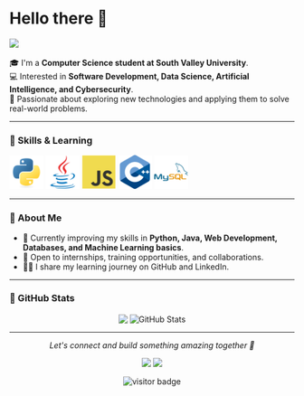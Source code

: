# Hello there 👋

![](https://github.com/halfrost/halfrost/blob/master/icons/header_1.png)

🎓 I'm a **Computer Science student at South Valley University**.  
💻 Interested in **Software Development, Data Science, Artificial Intelligence, and Cybersecurity**.  
🚀 Passionate about exploring new technologies and applying them to solve real-world problems.  

---

### 🔹 Skills & Learning  

<p float="left">
  <img src="https://raw.githubusercontent.com/devicons/devicon/master/icons/python/python-original.svg" width="60" height="60"/>
  <img src="https://raw.githubusercontent.com/devicons/devicon/master/icons/java/java-original.svg" width="60" height="60"/>
  <img src="https://raw.githubusercontent.com/devicons/devicon/master/icons/javascript/javascript-original.svg" width="60" height="60"/>
  <img src="https://raw.githubusercontent.com/devicons/devicon/master/icons/cplusplus/cplusplus-original.svg" width="60" height="60"/>
  <img src="https://raw.githubusercontent.com/devicons/devicon/master/icons/mysql/mysql-original-wordmark.svg" width="60" height="60"/>
</p>

---

### 🔹 About Me
* 🌱 Currently improving my skills in **Python, Java, Web Development, Databases, and Machine Learning basics**.  
* 🤝 Open to internships, training opportunities, and collaborations.  
* ✍🏻 I share my learning journey on GitHub and LinkedIn.  

---

### 🔹 GitHub Stats  

<p align="center">
<img align="center" src="https://github-readme-stats.vercel.app/api/top-langs/?username=YOUR_USERNAME&hide_langs_below=1&theme=default&line_height=27&layout=compact" />
<img align="center" src="https://github-readme-stats.vercel.app/api?username=YOUR_USERNAME&show_icons=true&count_private=true&include_all_commits=true&line_height=21" alt="GitHub Stats" />
</p>

---

<p align="center">
  <i>Let's connect and build something amazing together 🚀</i>
</p>

<p align="center">
<a href="https://www.linkedin.com/"><img src="https://img.icons8.com/material-outlined/30/000000/linkedin.png"/></a>
<a href="https://github.com/"><img src="https://img.icons8.com/material-outlined/30/000000/github.png"/></a>
</p>

<p  align="center">
<img src="https://visitor-badge.laobi.icu/badge?page_id=YOUR_USERNAME.YOUR_USERNAME" alt="visitor badge"/>       
</p>
